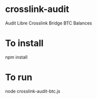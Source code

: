 # crosslink-audit

Audit Libre Crosslink Bridge BTC Balances

# To install

npm install

# To run

node crosslink-audit-btc.js
